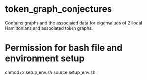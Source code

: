 # token_graph_conjectures
Contains graphs and the associated data for eigenvalues of 2-local Hamiltonians and associated token graphs.

# Permission for bash file and environment setup
chmod+x setup_env.sh
source setup_env.sh

